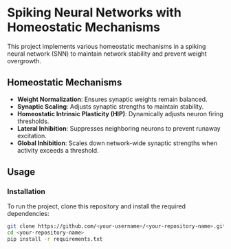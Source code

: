 # Spiking Neural Networks with Homeostatic Mechanisms

This project implements various homeostatic mechanisms in a spiking neural network (SNN) to maintain network stability and prevent weight overgrowth.

## Homeostatic Mechanisms

- **Weight Normalization**: Ensures synaptic weights remain balanced.
- **Synaptic Scaling**: Adjusts synaptic strengths to maintain stability.
- **Homeostatic Intrinsic Plasticity (HIP)**: Dynamically adjusts neuron firing thresholds.
- **Lateral Inhibition**: Suppresses neighboring neurons to prevent runaway excitation.
- **Global Inhibition**: Scales down network-wide synaptic strengths when activity exceeds a threshold.

## Usage

### Installation

To run the project, clone this repository and install the required dependencies:

```bash
git clone https://github.com/<your-username>/<your-repository-name>.git
cd <your-repository-name>
pip install -r requirements.txt
